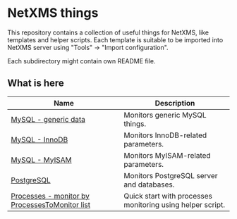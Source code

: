# NetXMS things

This repository contains a collection of useful things for NetXMS, like templates and helper scripts. Each template is suitable to be imported into NetXMS server using "Tools" -> "Import configuration".

Each subdirectory might contain own README file.

## What is here

| Name                 | Description |
| -------------------- | ----------- |
| [MySQL - generic data](/templates/mysql/generic) | Monitors generic MySQL things. |
| [MySQL - InnoDB](/templates/mysql/innodb) | Monitors InnoDB-related parameters. |
| [MySQL - MyISAM](/templates/mysql/myisam) | Monitors MyISAM-related parameters. |
| [PostgreSQL](/templates/postgresql) | Monitors PostgreSQL server and databases. |
| [Processes - monitor by ProcessesToMonitor list](/templates/processes/monitor-by-processestomonitor-list) | Quick start with processes monitoring using helper script. |
